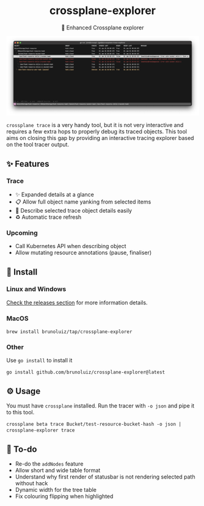 <h1 align="center">
  crossplane-explorer
</h1>

<p align="center">
  🧰 Enhanced Crossplane explorer
</p>

![screenshot](./screenshot.png)

`crossplane trace` is a very handy tool, but it is not very interactive and requires a few extra
hops to properly debug its traced objects. This tool aims on closing this gap by providing
an interactive tracing explorer based on the tool tracer output.

## ✨ Features

### Trace

- ✨ Expanded details at a glance
- 📋 Allow full object name yanking from selected items
- 📖 Describe selected trace object details easily
- ♻️ Automatic trace refresh

### Upcoming

- Call Kubernetes API when describing object
- Allow mutating resource annotations (pause, finaliser)

## 📀 Install

### Linux and Windows

[Check the releases section](https://github.com/brunoluiz/crossplane-explorer/releases) for more information details.

### MacOS

```
brew install brunoluiz/tap/crossplane-explorer
```

### Other

Use `go install` to install it

```
go install github.com/brunoluiz/crossplane-explorer@latest
```

## ⚙️ Usage

You must have `crossplane` installed. Run the tracer with `-o json` and pipe it to this tool.

```
crossplane beta trace Bucket/test-resource-bucket-hash -o json | crossplane-explorer trace
```

## 🧾 To-do

- Re-do the `addNodes` feature
- Allow short and wide table format
- Understand why first render of statusbar is not rendering selected path without hack
- Dynamic width for the tree table
- Fix colouring flipping when highlighted
